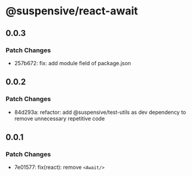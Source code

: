 # @suspensive/react-await

## 0.0.3

### Patch Changes

- 257b672: fix: add module field of package.json

## 0.0.2

### Patch Changes

- 84d293a: refactor: add @suspensive/test-utils as dev dependency to remove unnecessary repetitive code

## 0.0.1

### Patch Changes

- 7e01577: fix(react): remove `<Await/>`
